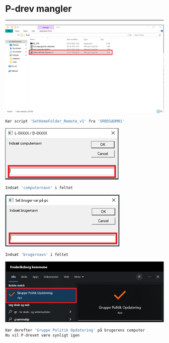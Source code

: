 # P-drev mangler

---

![](p_drev1.png)
```js
Kør script 'SetHomeFolder_Remote_v1' fra 'SRRDSADM01'
```

![](p_drev2.png)
```js
Indsæt 'computernavn' i feltet
```

![](p_drev3.png)
```js
Indsæt 'brugernavn' i feltet
```

![](p_drev4.png)
```js
Kør derefter 'Gruppe Politik Opdatering' på brugerens computer
Nu vil P-drevet være synligt igen
```